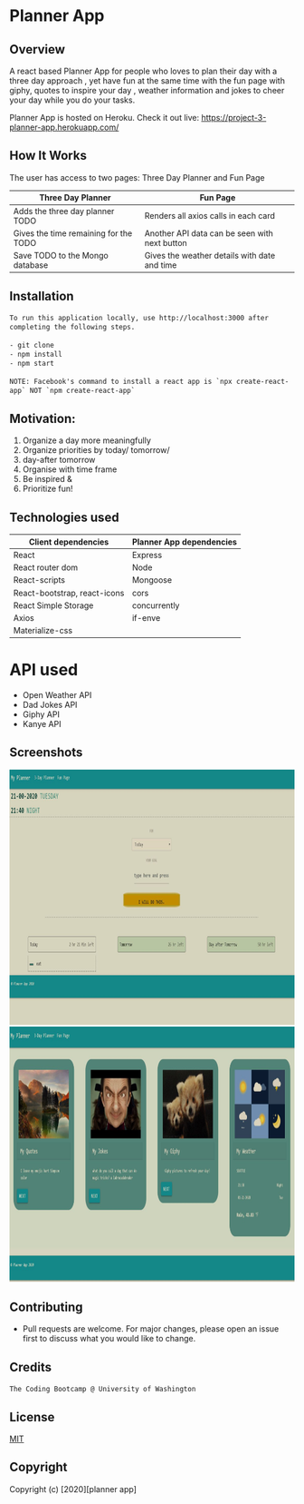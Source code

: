 # Planner App

## Overview

A react based Planner App for people who loves to plan their day with a three day approach , yet have fun at the same time with the fun page with giphy, quotes to inspire your day , weather information and jokes to cheer your day while you do your tasks.

Planner App is hosted on Heroku. Check it out live:
https://project-3-planner-app.herokuapp.com/

## How It Works

The user has access to two pages: Three Day Planner and Fun Page

| Three Day Planner                     | Fun Page                                      |
| ------------------------------------- | --------------------------------------------- |
| Adds the three day planner TODO       | Renders all axios calls in each card          |
| Gives the time remaining for the TODO | Another API data can be seen with next button |
| Save TODO to the Mongo database       | Gives the weather details with date and time  |

## Installation

```
To run this application locally, use http://localhost:3000 after completing the following steps.

- git clone
- npm install
- npm start

NOTE: Facebook's command to install a react app is `npx create-react-app` NOT `npm create-react-app`

```

## Motivation:

1. Organize a day more meaningfully
2. Organize priorities by today/ tomorrow/
3. day-after tomorrow
4. Organise with time frame
5. Be inspired &
6. Prioritize fun!

## Technologies used

| Client dependencies          | Planner App dependencies |
| ---------------------------- | ------------------------ |
| React                        | Express                  |
| React router dom             | Node                     |
| React-scripts                | Mongoose                 |
| React-bootstrap, react-icons | cors                     |
| React Simple Storage         | concurrently             |  |
| Axios                        | if-enve                  |
| Materialize-css              |                          |

# API used

- Open Weather API
- Dad Jokes API
- Giphy API
- Kanye API

## Screenshots

<img src="./assets/img/Capture-2.JPG" width="750" height="450" >
<img src="./assets/img/Capture-1.JPG" width="750" height="450" >

## Contributing

- Pull requests are welcome. For major changes, please open an issue first to discuss what you would like to change.

## Credits

```
The Coding Bootcamp @ University of Washington

```

## License

[MIT](https://choosealicense.com/licenses/mit/)

## Copyright

Copyright (c) [2020][planner app]
